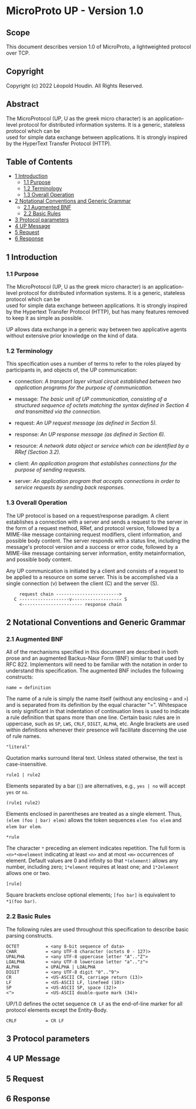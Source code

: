 # MicroProto UP - Version 1.0

## Scope

This document describes version 1.0 of MicroProto, a lightweighted protocol over TCP.

## Copyright

Copyright (c) 2022 Léopold Houdin. All Rights Reserved.

## Abstract

The MicroProtocol (UP, U as the greek micro character) is an application-level protocol 
for distributed information systems. It is a generic, stateless protocol which can be  
used for simple data exchange between applications. It is strongly inspired by the 
HyperText Transfer Protocol (HTTP).

## Table of Contents

- [1 Introduction](#1-introduction)
  - [1.1 Purpose](#1-1-purpose)
  - [1.2 Terminology](#1-2-terminology)
  - [1.3 Overall Operation](#1-3-overall-operation)
- [2 Notational Conventions and Generic Grammar](#2-notational-conventions-and-generic-grammar)
  - [2.1 Augmented BNF](#2-1-augmented-bnf)
  - [2.2 Basic Rules](#2-2-basic-rules)
- [3 Protocol parameters](#3-protocol-parameters)
- [4 UP Message](#4-up-message)
- [5 Request](#5-request)
- [6 Response](#6-reponse)

## 1 Introduction

### 1.1 Purpose

The MicroProtocol (UP, U as the greek micro character) is an application-level protocol 
for distributed information systems. It is a generic, stateless protocol which can be  
used for simple data exchange between applications. It is strongly inspired by the 
Hypertext Transfer Protocol (HTTP), but has many features removed to keep it as simple 
as possible.

UP allows data exchange in a generic way between two applicative agents without 
extensive prior knowledge on the kind of data.

### 1.2 Terminology

This specification uses a number of terms to refer to the roles played by participants 
in, and objects of, the UP communication:

- connection: _A transport layer virtual circuit established between two application 
  programs for the purpose of communication._

- message: _The basic unit of UP communication, consisting of a structured sequence of
  octets matching the syntax defined in Section 4 and transmitted via the connection._

- request: _An UP request message (as defined in Section 5)._

- response: _An UP response message (as defined in Section 6)._

- resource: _A network data object or service which can be identified by a RRef (Section
  3.2)._

- client: _An application program that establishes connections for the purpose of 
  sending requests._

- server: _An application program that accepts connections in order to service requests 
  by sending back responses._

### 1.3 Overall Operation

The UP protocol is based on a request/response paradigm. A client establishes a
connection with a server and sends a request to the server in the form of a request
method, RRef, and protocol version, followed by a MIME-like message containing request 
modifiers, client information, and possible body content. The server responds with a
status line, including the message's protocol version and a success or error code,
followed by a MIME-like message containing server information, entity metainformation,
and possible body content.

Any UP communication is initiated by a client and consists of a request to be applied to
a resource on some server. This is be accomplished via a single connection (v) between
the client (C) and the server (S).

         request chain ------------------------>
       C -------------------v------------------- S
         <----------------------- response chain

## 2 Notational Conventions and Generic Grammar

### 2.1 Augmented BNF

All of the mechanisms specified in this document are described in both prose and an
augmented Backus-Naur Form (BNF) similar to that used by RFC 822. Implementors will need
to be familiar with the notation in order to understand this specification. The 
augmented BNF includes the following constructs:

    name = definition

The name of a rule is simply the name itself (without any enclosing `<` and `>`) and is 
separated from its definition by the equal character "=". Whitespace is only significant 
in that indentation of continuation lines is used to indicate a rule definition that
spans more than one line. Certain basic rules are in uppercase, such as `SP`, `LWS`,
`CRLF`, `DIGIT`, `ALPHA`, etc. Angle brackets are used within definitions whenever their
presence will facilitate discerning the use of rule names.

    "literal"

Quotation marks surround literal text. Unless stated otherwise, the text is
case-insensitive.

    rule1 | rule2

Elements separated by a bar (`|`) are alternatives, e.g., `yes | no` will accept `yes`
or `no`.

    (rule1 rule2)

Elements enclosed in parentheses are treated as a single element. Thus, 
`(elem (foo | bar) elem)` allows the token sequences `elem foo elem` and 
`elem bar elem`.

    *rule

The character `*` preceding an element indicates repetition. The full form is
`<n>*<m>element` indicating at least `<n>` and at most `<m>` occurrences of element.
Default values are 0 and infinity so that `*(element)` allows any number, including 
zero; `1*element` requires at least one; and `1*2element` allows one or two.

    [rule]

Square brackets enclose optional elements; `[foo bar]` is equivalent to `*1(foo bar)`.

### 2.2 Basic Rules

The following rules are used throughout this specification to describe basic parsing
constructs.

    OCTET          = <any 8-bit sequence of data>
    CHAR           = <any UTF-8 character (octets 0 - 127)>
    UPALPHA        = <any UTF-8 uppercase letter "A".."Z">
    LOALPHA        = <any UTF-8 lowercase letter "a".."z">
    ALPHA          = UPALPHA | LOALPHA
    DIGIT          = <any UTF-8 digit "0".."9">
    CR             = <US-ASCII CR, carriage return (13)>
    LF             = <US-ASCII LF, linefeed (10)>
    SP             = <US-ASCII SP, space (32)>
    <">            = <US-ASCII double-quote mark (34)>

UP/1.0 defines the octet sequence `CR LF` as the end-of-line marker for all protocol 
elements except the Entity-Body.

    CRLF           = CR LF

## 3 Protocol parameters

## 4 UP Message

## 5 Request

## 6 Response
